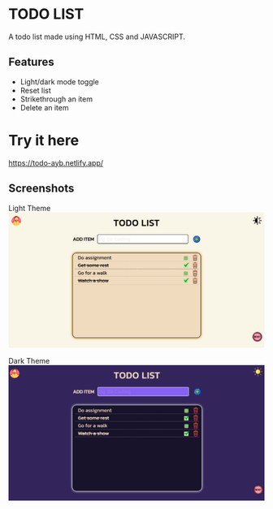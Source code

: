 
# TODO LIST

A todo list made using HTML, CSS and JAVASCRIPT.


## Features

- Light/dark mode toggle
- Reset list
- Strikethrough an item
- Delete an item

# Try it here
https://todo-ayb.netlify.app/

## Screenshots

Light Theme
![App Screenshot](lss.png)

Dark Theme
![App Screenshot](dss.png)



